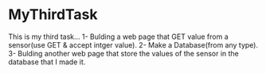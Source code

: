 # MyThirdTask
This is my third task...
1- Bulding a web page that GET value from a sensor(use GET & accept intger value).
2- Make a Database(from any type).
3- Bulding another web page that store the values of the sensor in the database that I made it.
